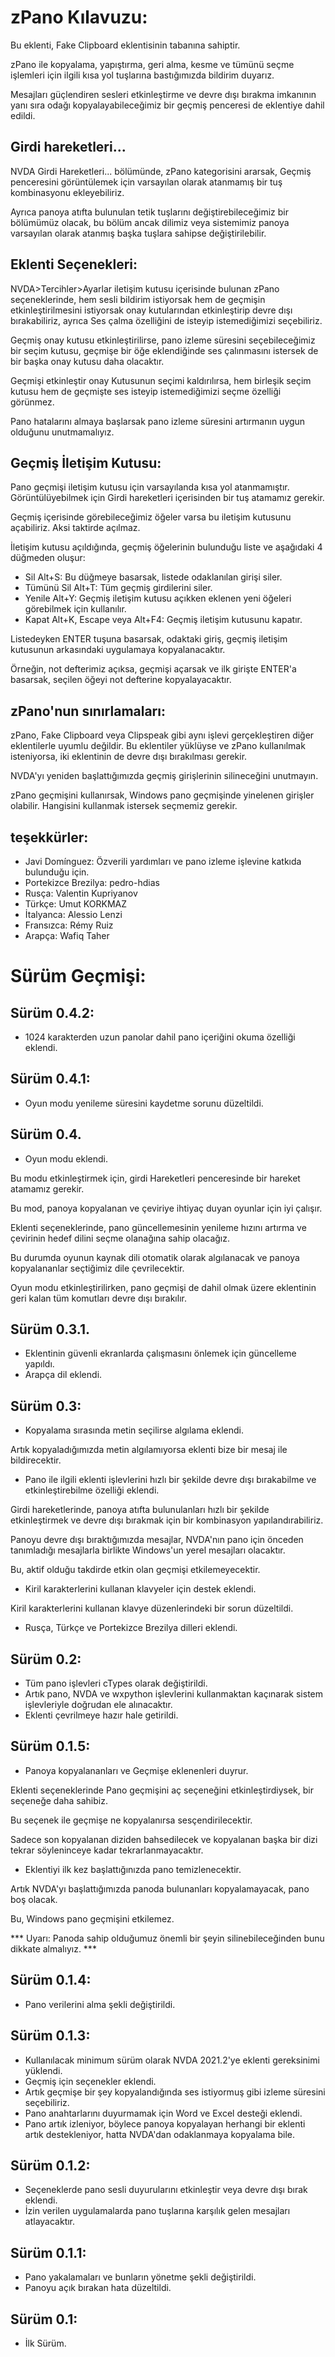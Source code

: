 # zPano Kılavuzu:

Bu eklenti, Fake Clipboard eklentisinin tabanına sahiptir.  

zPano ile kopyalama, yapıştırma, geri alma, kesme ve tümünü seçme işlemleri için ilgili kısa yol tuşlarına bastığımızda bildirim duyarız.  

Mesajları güçlendiren sesleri etkinleştirme ve devre dışı bırakma imkanının yanı sıra odağı kopyalayabileceğimiz bir geçmiş penceresi de eklentiye dahil edildi.  

## Girdi hareketleri...

NVDA Girdi Hareketleri... bölümünde, zPano kategorisini ararsak, Geçmiş penceresini görüntülemek için  varsayılan olarak atanmamış bir tuş kombinasyonu ekleyebiliriz.  

Ayrıca panoya atıfta bulunulan tetik tuşlarını değiştirebileceğimiz bir bölümümüz olacak, bu bölüm ancak dilimiz veya sistemimiz panoya varsayılan olarak atanmış başka tuşlara sahipse değiştirilebilir.  

## Eklenti Seçenekleri:  

NVDA>Tercihler>Ayarlar iletişim kutusu içerisinde bulunan zPano seçeneklerinde, hem sesli bildirim istiyorsak hem de geçmişin etkinleştirilmesini istiyorsak onay kutularından etkinleştirip devre dışı bırakabiliriz, ayrıca Ses çalma özelliğini de isteyip istemediğimizi seçebiliriz.  

Geçmiş onay kutusu etkinleştirilirse, pano izleme süresini seçebileceğimiz bir seçim kutusu, geçmişe bir öğe eklendiğinde ses çalınmasını istersek de bir başka onay kutusu daha olacaktır.  

Geçmişi etkinleştir onay Kutusunun seçimi kaldırılırsa, hem birleşik seçim kutusu hem de geçmişte ses isteyip istemediğimizi seçme özelliği görünmez.  

Pano hatalarını almaya başlarsak pano izleme süresini artırmanın uygun olduğunu unutmamalıyız.  

## Geçmiş İletişim Kutusu:  

Pano geçmişi iletişim kutusu için varsayılanda kısa yol atanmamıştır. Görüntülüyebilmek için Girdi hareketleri içerisinden bir tuş  atamamız gerekir.  

Geçmiş içerisinde görebileceğimiz öğeler varsa bu iletişim kutusunu açabiliriz. Aksi taktirde açılmaz.  

İletişim kutusu açıldığında, geçmiş öğelerinin  bulunduğu liste ve aşağıdaki 4 düğmeden oluşur:  

* Sil Alt+S: Bu düğmeye basarsak, listede odaklanılan girişi siler.
* Tümünü Sil Alt+T: Tüm geçmiş girdilerini siler.
* Yenile Alt+Y: Geçmiş iletişim kutusu açıkken eklenen yeni öğeleri görebilmek için kullanılır.
* Kapat Alt+K, Escape veya Alt+F4: Geçmiş iletişim kutusunu kapatır.  

Listedeyken ENTER tuşuna basarsak, odaktaki giriş, geçmiş iletişim kutusunun arkasındaki uygulamaya kopyalanacaktır.  

Örneğin, not defterimiz açıksa, geçmişi açarsak ve ilk girişte ENTER'a basarsak, seçilen öğeyi not defterine kopyalayacaktır.  

## zPano'nun sınırlamaları:  

zPano, Fake Clipboard veya Clipspeak gibi aynı işlevi gerçekleştiren diğer eklentilerle uyumlu değildir. Bu eklentiler yüklüyse ve zPano kullanılmak isteniyorsa, iki eklentinin de devre dışı bırakılması gerekir.  

NVDA'yı yeniden başlattığımızda geçmiş girişlerinin silineceğini unutmayın.  

zPano geçmişini kullanırsak, Windows pano geçmişinde yinelenen girişler olabilir. Hangisini kullanmak istersek seçmemiz gerekir.  

## teşekkürler:  

* Javi Domínguez: Özverili yardımları ve pano izleme işlevine katkıda bulunduğu için.
* Portekizce Brezilya: pedro-hdias
* Rusça: Valentin Kupriyanov
* Türkçe: Umut KORKMAZ
* İtalyanca: Alessio Lenzi
* Fransızca: Rémy Ruiz
* Arapça: Wafiq Taher

# Sürüm Geçmişi:
## Sürüm 0.4.2:

* 1024 karakterden uzun panolar dahil pano içeriğini okuma özelliği eklendi.

## Sürüm 0.4.1:

* Oyun modu yenileme süresini kaydetme sorunu düzeltildi.

## Sürüm 0.4.

* Oyun modu eklendi.

Bu modu etkinleştirmek için, girdi Hareketleri penceresinde bir hareket atamamız gerekir.  

Bu mod, panoya kopyalanan ve çeviriye ihtiyaç duyan oyunlar için iyi çalışır.  

Eklenti seçeneklerinde, pano güncellemesinin yenileme hızını artırma ve çevirinin hedef dilini seçme olanağına sahip olacağız.  

Bu durumda oyunun kaynak dili otomatik olarak algılanacak ve panoya kopyalananlar seçtiğimiz dile çevrilecektir.  

Oyun modu etkinleştirilirken, pano geçmişi de dahil olmak üzere eklentinin geri kalan tüm komutları devre dışı bırakılır.  

## Sürüm 0.3.1.

* Eklentinin güvenli ekranlarda çalışmasını önlemek için güncelleme yapıldı.
* Arapça dil eklendi.

## Sürüm 0.3:

* Kopyalama sırasında metin seçilirse algılama eklendi.

Artık kopyaladığımızda metin algılamıyorsa eklenti bize bir mesaj ile bildirecektir.  

* Pano ile ilgili eklenti işlevlerini hızlı bir şekilde devre dışı bırakabilme ve etkinleştirebilme özelliği eklendi.

Girdi hareketlerinde, panoya atıfta bulunulanları hızlı bir şekilde etkinleştirmek ve devre dışı bırakmak için bir kombinasyon yapılandırabiliriz.  

Panoyu devre dışı bıraktığımızda mesajlar, NVDA'nın pano için önceden tanımladığı mesajlarla birlikte Windows'un yerel mesajları olacaktır.  

Bu, aktif olduğu takdirde etkin olan geçmişi etkilemeyecektir.  

* Kiril karakterlerini kullanan klavyeler için destek eklendi.

Kiril karakterlerini kullanan klavye düzenlerindeki bir sorun düzeltildi.  

* Rusça, Türkçe ve Portekizce Brezilya dilleri eklendi.

## Sürüm 0.2:

* Tüm pano işlevleri cTypes olarak değiştirildi.
* Artık pano, NVDA ve wxpython işlevlerini kullanmaktan kaçınarak sistem işlevleriyle doğrudan ele alınacaktır.
* Eklenti çevrilmeye hazır hale getirildi.

## Sürüm 0.1.5:

* Panoya kopyalananları ve Geçmişe eklenenleri duyrur.

Eklenti seçeneklerinde Pano geçmişini aç seçeneğini etkinleştirdiysek, bir seçeneğe daha sahibiz.

Bu seçenek ile geçmişe ne kopyalanırsa sesçendirilecektir.  

Sadece son kopyalanan diziden bahsedilecek ve kopyalanan başka bir dizi tekrar söyleninceye kadar tekrarlanmayacaktır.

* Eklentiyi ilk kez başlattığınızda pano temizlenecektir.

Artık NVDA'yı başlattığımızda panoda bulunanları kopyalamayacak, pano boş olacak.  

Bu, Windows pano geçmişini etkilemez.  

*** Uyarı: Panoda sahip olduğumuz önemli bir şeyin silinebileceğinden bunu dikkate almalıyız. ***

## Sürüm 0.1.4:

* Pano verilerini alma şekli değiştirildi.

## Sürüm 0.1.3:

* Kullanılacak minimum sürüm olarak NVDA 2021.2'ye eklenti gereksinimi yüklendi.
* Geçmiş için seçenekler eklendi.
* Artık geçmişe bir şey kopyalandığında ses istiyormuş gibi izleme süresini seçebiliriz.
* Pano anahtarlarını duyurmamak için Word ve Excel desteği eklendi.
* Pano artık izleniyor, böylece panoya kopyalayan herhangi bir eklenti artık destekleniyor, hatta NVDA'dan odaklanmaya kopyalama bile.

## Sürüm 0.1.2:

* Seçeneklerde pano sesli duyurularını etkinleştir veya devre dışı bırak eklendi.
* İzin verilen uygulamalarda pano tuşlarına karşılık gelen mesajları atlayacaktır.

## Sürüm 0.1.1:

* Pano yakalamaları ve bunların yönetme şekli değiştirildi.
* Panoyu açık bırakan hata düzeltildi.

## Sürüm 0.1:

* İlk Sürüm.
